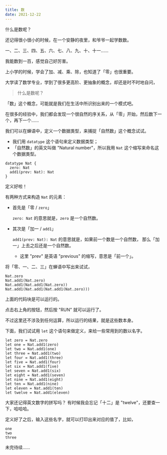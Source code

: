```yaml
---
title: 数
date: 2021-12-22
---
```


什么是数呢？

还记得很小很小的时候，在一个安静的夜里，和爷爷一起学数数。

一、二、三、四、五、六、七、八、九、十、十一……

我能数到一百，感觉自己好厉害。

上小学的时候，学会了加、减、乘、除，也知道了「零」也很重要。

大学读了数学专业，学到了很多更高阶、更抽象的概念，却还是时不时地自问，

> 什么是数呢？

「数」这个概念，可能就是我们在生活中所识别出来的一个模式吧。

在很多的经验中，我们都会发现一个很自然的序关系，从「零」开始，然后数下一个，再下一个……

我们可以在蝉语中，定义一个数据类型，来捕捉「自然数」这个概念试试。

- 我们用 `datatype` 这个语句来定义数据类型；
- 「自然数」的英文叫做 "Natural number"，所以我用 `Nat` 这个缩写来命名这个数据类型。

``` cicada
datatype Nat {
  zero: Nat
  add1(prev: Nat): Nat
}
```

定义好啦！

有两种方式来构造 `Nat` 的元素：

- 首先是「零 / `zero`」

  `zero: Nat` 的意思就是，`zero` 是一个自然数。

- 其次是「加一 / `add1`」

  `add1(prev: Nat): Nat` 的意思就是，如果前一个数是一个自然数，
  那么「加一」上去之后还是一个自然数。

  - 这里 "prev" 是英语 "previous" 的缩写，意思是「前一个」。

将「零、一、二、三」在蝉语中写出来试试，

``` cicada
Nat.zero
Nat.add1(Nat.zero)
Nat.add1(Nat.add1(Nat.zero))
Nat.add1(Nat.add1(Nat.add1(Nat.zero)))
```

上面的代码块是可以运行的。

点击右上角的按钮，然后按 "RUN" 就可以运行了。

不过这里还不涉及到任何运算，所以运行的结果，就是这些数本身。

下面，我们试试用 `let` 这个语句来做定义，来给一些常用到的数以名字。

``` cicada
let zero = Nat.zero
let one = Nat.add1(zero)
let two = Nat.add1(one)
let three = Nat.add1(two)
let four = Nat.add1(three)
let five = Nat.add1(four)
let six = Nat.add1(five)
let seven = Nat.add1(six)
let eight = Nat.add1(seven)
let nine = Nat.add1(eight)
let ten = Nat.add1(nine)
let eleven = Nat.add1(ten)
let twelve = Nat.add1(eleven)
```

大家还记得英文数字的拼写吗？
有时候我会忘记「十二」是 "twelve"，还要查一下，哈哈哈。

定义好了之后，输入这些名字，就可以打印出来对应的值了，比如，

``` cicada
one
two
three
```

未完待续……
